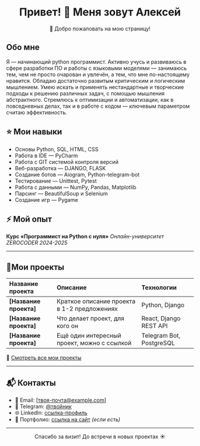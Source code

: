 <h1 align="center">Привет! 👋 Меня зовут Алексей</h1>

<p align="center">
  🚀 Добро пожаловать на мою страницу!
</p>



## Обо мне

Я — начинающий python программист. Активно учусь и развиваюсь в сфере разработки ПО
и работы с языковыми моделями — занимаюсь тем, чем не просто очарован и увлечён, а
тем, что мне по-настоящему нравится. Обладаю достаточно развитым критическим и
логическим мышлением. Умею искать и применять нестандартные и творческие подходы к
решению различных задач, с помощью мышления абстрактного. Стремлюсь к оптимизации
и автоматизации, как в повседневных делах, так и в работе с кодом — ключевым
параметром считаю эффективность.



## ⭐ Мои навыки

- Основы Python, SQL, HTML, CSS
- Работа в IDE — PyCharm
- Работа с GIT системой контроля версий
- Веб-разработка — DJANGO, FLASK
- Создание ботов — Aiogram, Python-telegram-bot
- Тестирование — Unittest, Pytest
- Работа с данными — NumPy, Pandas, Matplotlib
- Парсинг — BeautifulSoup и Selenium
- Создание игр — Pygame

## ⚡ Мой опыт

**Курс «Программист на Python с нуля»**
*Онлайн-университет ZEROCODER 2024-2025*

---

## 🚀Мои проекты

| Название проекта | Описание | Технологии |
|:-----------------|:---------|:-----------|
| **[Название проекта]** | Краткое описание проекта в 1-2 предложениях | Python, Django |
| **[Название проекта]** | Что делает проект, для кого он | React, Django REST API |
| **[Название проекта]** | Ещё один интересный проект, можно с ссылкой | Telegram Bot, PostgreSQL |

📂 [Смотреть все мои проекты](https://github.com/ТвойПрофиль?tab=repositories)

---

## 📬 Контакты

- 📧 Email: [твоя-почта@example.com]
- 💬 Telegram: [@твойник](https://t.me/твойник)
- 🌐 LinkedIn: [ссылка-профиль](https://linkedin.com/in/твоя-ссылка)
- 🔗 Портфолио: [ссылка на сайт](https://твоя-ссылка.com) *(если есть)*

---

<p align="center">
  Спасибо за визит! До встречи в новых проектах ☀️
</p>

